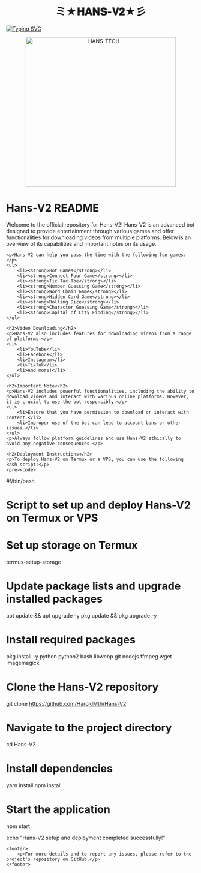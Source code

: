 <h1 align="center"><strong> ミ★𝐇𝐀𝐍𝐒-𝐕𝟐★彡</strong></h1>

<a href="https://git.io/typing-svg">
    <img src="https://readme-typing-svg.demolab.com?font=Black+Ops+One&size=50&pause=1000&color=1BAFBAFF&center=true&width=910&height=100&lines=HANS+V2+BOT+BEST+WA+BOT;CREATED+BY+HANS+TECH;" alt="Typing SVG" />
</a>

<p align="center">
  <a href="https://youtube.com/@HansTech0">
    <img alt="HANS-TECH" height="400" src="https://i.ibb.co/4FzFMp6/hans.jpg">
  </a>
</p>

<!DOCTYPE html>
<html lang="en">
<head>
    <meta charset="UTF-8">
    <meta name="viewport" content="width=device-width, initial-scale=1.0">
    <title> ミ★𝐇𝐀𝐍𝐒-𝐕𝟐★彡</title>
</head>
<body>
    <h1>Hans-V2 README</h1>
    <p>Welcome to the official repository for Hans-V2! Hans-V2 is an advanced bot designed to provide entertainment through various games and offer functionalities for downloading videos from multiple platforms. Below is an overview of its capabilities and important notes on its usage.</p>
    
    <p>Hans-V2 can help you pass the time with the following fun games:</p>
    <ul>
        <li><strong>Bot Games</strong></li>
        <li><strong>Connect Four Game</strong></li>
        <li><strong>Tic Tac Toe</strong></li>
        <li><strong>Number Guessing Game</strong></li>
        <li><strong>Word Chain Game</strong></li>
        <li><strong>Hidden Card Game</strong></li>
        <li><strong>Rolling Dice</strong></li>
        <li><strong>Character Guessing Game</strong></li>
        <li><strong>Capital of City Finding</strong></li>
    </ul>
    
    <h2>Video Downloading</h2>
    <p>Hans-V2 also includes features for downloading videos from a range of platforms:</p>
    <ul>
        <li>YouTube</li>
        <li>Facebook</li>
        <li>Instagram</li>
        <li>TikTok</li>
        <li>And more!</li>
    </ul>
    
    <h2>Important Note</h2>
    <p>Hans-V2 includes powerful functionalities, including the ability to download videos and interact with various online platforms. However, it is crucial to use the bot responsibly:</p>
    <ul>
        <li>Ensure that you have permission to download or interact with content.</li>
        <li>Improper use of the bot can lead to account bans or other issues.</li>
    </ul>
    <p>Always follow platform guidelines and use Hans-V2 ethically to avoid any negative consequences.</p>

    <h2>Deployment Instructions</h2>
    <p>To deploy Hans-V2 on Termux or a VPS, you can use the following Bash script:</p>
    <pre><code>
#!/bin/bash

# Script to set up and deploy Hans-V2 on Termux or VPS

# Set up storage on Termux
termux-setup-storage

# Update package lists and upgrade installed packages
apt update && apt upgrade -y
pkg update && pkg upgrade -y

# Install required packages
pkg install -y python python2 bash libwebp git nodejs ffmpeg wget imagemagick

# Clone the Hans-V2 repository
git clone https://github.com/HaroldMth/Hans-V2

# Navigate to the project directory
cd Hans-V2

# Install dependencies
yarn install
npm install

# Start the application
npm start

echo "Hans-V2 setup and deployment completed successfully!"
    </code></pre>
    
    <footer>
        <p>For more details and to report any issues, please refer to the project's repository on GitHub.</p>
    </footer>
</body>
</html>
